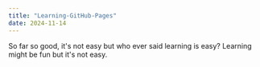 ```yaml
---
title: "Learning-GitHub-Pages"
date: 2024-11-14
---
```

So far so good, it's not easy but who ever said learning is easy? Learning might be fun but it's not easy.
